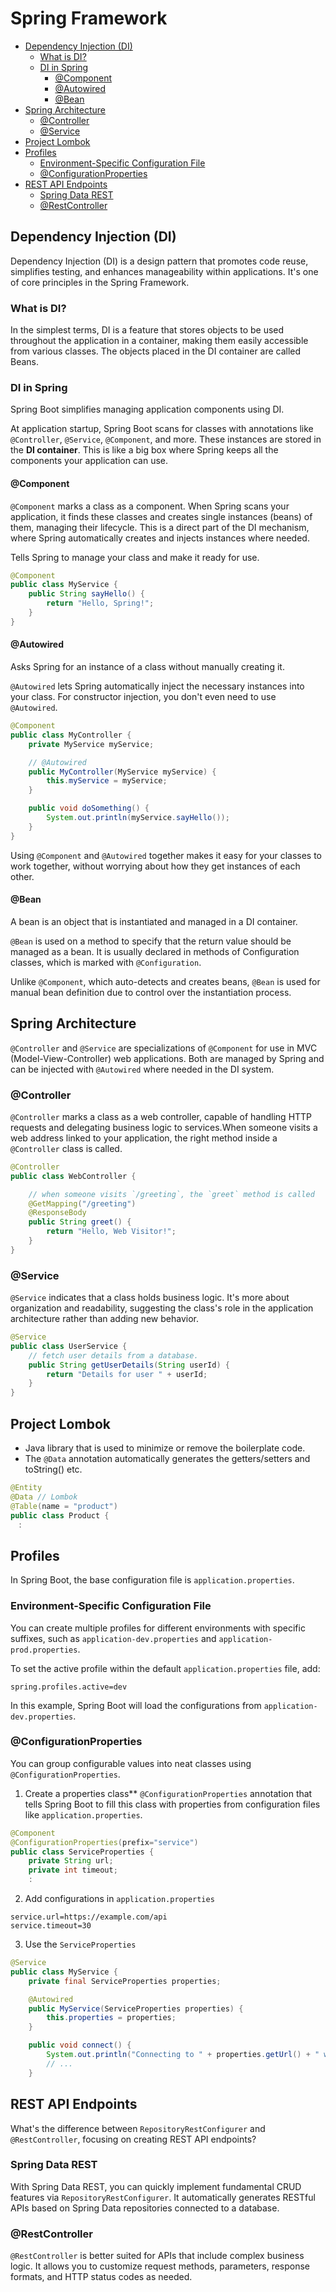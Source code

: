 # Spring Framework
- [Dependency Injection (DI)](#dependency-injection-di)
  - [What is DI?](#what-is-di)
  - [DI in Spring](#di-in-spring)
    - [@Component](#component)
    - [@Autowired](#autowired)
    - [@Bean](#bean)
- [Spring Architecture](#spring-architecture)
  - [@Controller](#controller)
  - [@Service](#service)
- [Project Lombok](#project-lombok)
- [Profiles](#profiles)
  - [Environment-Specific Configuration File](#environment-specific-configuration-file)
  - [@ConfigurationProperties](#configurationproperties)
- [REST API Endpoints](#rest-api-endpoints)
  - [Spring Data REST](#spring-data-rest)
  - [@RestController](#restcontroller)


## Dependency Injection (DI)

Dependency Injection (DI) is a design pattern that promotes code reuse, simplifies testing, and enhances manageability within applications. It's one of core principles in the Spring Framework.

### What is DI?

In the simplest terms, DI is a feature that stores objects to be used throughout the application in a container, making them easily accessible from various classes. The objects placed in the DI container are called Beans.

### DI in Spring

Spring Boot simplifies managing application components using DI.

At application startup, Spring Boot scans for classes with annotations like `@Controller`, `@Service`, `@Component`, and more. These instances are stored in the **DI container**. This is like a big box where Spring keeps all the components your application can use.

#### @Component

`@Component` marks a class as a component. When Spring scans your application, it finds these classes and creates single instances (beans) of them, managing their lifecycle. This is a direct part of the DI mechanism, where Spring automatically creates and injects instances where needed.


Tells Spring to manage your class and make it ready for use.

```java
@Component
public class MyService {
    public String sayHello() {
        return "Hello, Spring!";
    }
}
```

#### @Autowired

Asks Spring for an instance of a class without manually creating it.

`@Autowired` lets Spring automatically inject the necessary instances into your class. For constructor injection, you don't even need to use `@Autowired`.

```java
@Component
public class MyController {
    private MyService myService;

    // @Autowired
    public MyController(MyService myService) {
        this.myService = myService;
    }

    public void doSomething() {
        System.out.println(myService.sayHello());
    }
}
```

Using `@Component` and `@Autowired` together makes it easy for your classes to work together, without worrying about how they get instances of each other.

#### @Bean
A bean is an object that is instantiated and managed in a DI container.

`@Bean` is used on a method to specify that the return value should be managed as a bean. It is usually declared in methods of Configuration classes, which is marked with `@Configuration`.

Unlike `@Component`, which auto-detects and creates beans, `@Bean` is used for manual bean definition due to control over the instantiation process.

## Spring Architecture

`@Controller` and `@Service` are specializations of `@Component` for use in MVC (Model-View-Controller) web applications. Both are managed by Spring and can be injected with `@Autowired` where needed in the DI system.

### @Controller

`@Controller` marks a class as a web controller, capable of handling HTTP requests and delegating business logic to services.When someone visits a web address linked to your application, the right method inside a `@Controller` class is called.

```java
@Controller
public class WebController {

    // when someone visits `/greeting`, the `greet` method is called
    @GetMapping("/greeting")
    @ResponseBody
    public String greet() {
        return "Hello, Web Visitor!";
    }
}
```

### @Service

`@Service` indicates that a class holds business logic. It's more about organization and readability, suggesting the class's role in the application architecture rather than adding new behavior.

```java
@Service
public class UserService {
    // fetch user details from a database.
    public String getUserDetails(String userId) {
        return "Details for user " + userId;
    }
}
```


## Project Lombok

- Java library that is used to minimize or remove the boilerplate code.
- The `@Data` annotation automatically generates the getters/setters and toString() etc.
```java
@Entity
@Data // Lombok
@Table(name = "product")
public class Product {
　:
```


## Profiles
In Spring Boot, the base configuration file is `application.properties`.

### Environment-Specific Configuration File
You can create multiple profiles for different environments with specific suffixes, such as `application-dev.properties` and `application-prod.properties`.

To set the active profile within the default `application.properties` file, add:
```
spring.profiles.active=dev
```

In this example, Spring Boot will load the configurations from `application-dev.properties`.

### @ConfigurationProperties

You can group configurable values into neat classes using `@ConfigurationProperties`.

1. Create a properties class**
`@ConfigurationProperties` annotation that tells Spring Boot to fill this class with properties from configuration files like `application.properties`.

```java
@Component
@ConfigurationProperties(prefix="service")
public class ServiceProperties {
    private String url;
    private int timeout;
    :
```

2. Add configurations in `application.properties`
```
service.url=https://example.com/api
service.timeout=30
```

3. Use the `ServiceProperties`

```java
@Service
public class MyService {
    private final ServiceProperties properties;

    @Autowired
    public MyService(ServiceProperties properties) {
        this.properties = properties;
    }

    public void connect() {
        System.out.println("Connecting to " + properties.getUrl() + " with timeout " + properties.getTimeout());
        // ...
    }
```

## REST API Endpoints

What's the difference between `RepositoryRestConfigurer` and `@RestController`, focusing on creating REST API endpoints?

### Spring Data REST

With Spring Data REST, you can quickly implement fundamental CRUD features via `RepositoryRestConfigurer`. It automatically generates RESTful APIs based on Spring Data repositories connected to a database.

### @RestController

`@RestController` is better suited for APIs that include complex business logic. It allows you to customize request methods, parameters, response formats, and HTTP status codes as needed.
